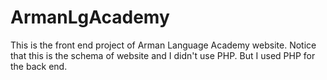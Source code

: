 # ArmanLgAcademy
This is the front end project of Arman Language Academy website.
Notice that this is the schema of website and I didn't use PHP. But I used PHP for the back end.
